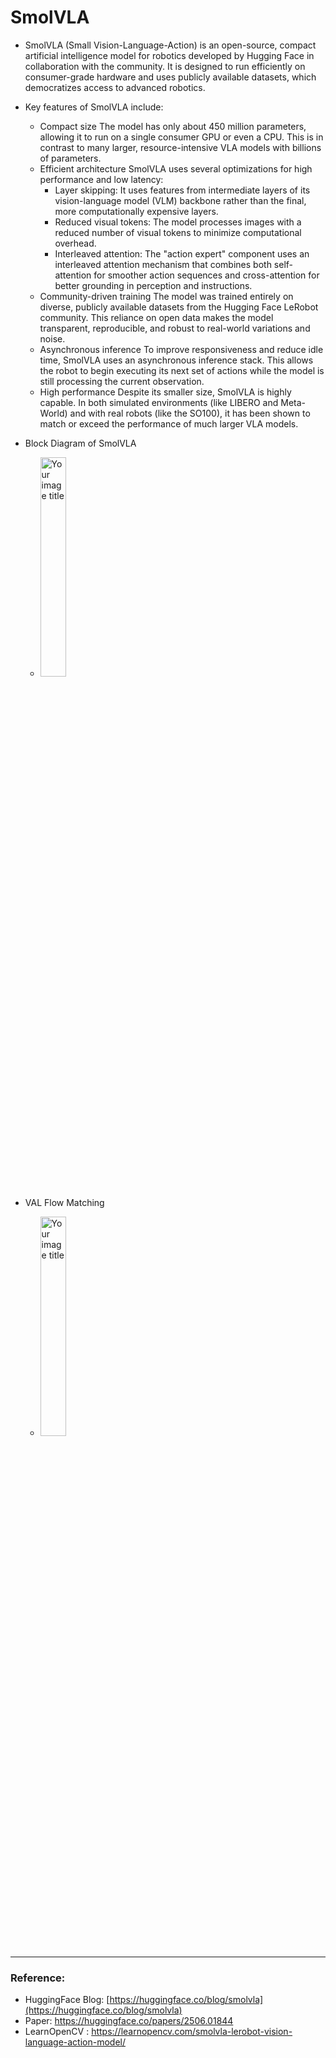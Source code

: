 # SmolVLA

- SmolVLA (Small Vision-Language-Action) is an open-source, compact artificial intelligence model for robotics developed by Hugging Face in collaboration with the community. It is designed to run efficiently on consumer-grade hardware and uses publicly available datasets, which democratizes access to advanced robotics. 

- Key features of SmolVLA include:
    - Compact size The model has only about 450 million parameters, allowing it to run on a single consumer GPU or even a CPU. This is in contrast to many larger, resource-intensive VLA models with billions of parameters.
    - Efficient architecture SmolVLA uses several optimizations for high performance and low latency:
        - Layer skipping: It uses features from intermediate layers of its vision-language model (VLM) backbone rather than the final, more computationally expensive layers.
        - Reduced visual tokens: The model processes images with a reduced number of visual tokens to minimize computational overhead.
        - Interleaved attention: The "action expert" component uses an interleaved attention mechanism that combines both self-attention for smoother action sequences and cross-attention for better grounding in perception and instructions.
    - Community-driven training The model was trained entirely on diverse, publicly available datasets from the Hugging Face LeRobot community. This reliance on open data makes the model transparent, reproducible, and robust to real-world variations and noise.
    - Asynchronous inference To improve responsiveness and reduce idle time, SmolVLA uses an asynchronous inference stack. This allows the robot to begin executing its next set of actions while the model is still processing the current observation.
    - High performance Despite its smaller size, SmolVLA is highly capable. In both simulated environments (like LIBERO and Meta-World) and with real robots (like the SO100), it has been shown to match or exceed the performance of much larger VLA models. 

- Block Diagram of SmolVLA
    - <img src="https://cdn-uploads.huggingface.co/production/uploads/640e21ef3c82bd463ee5a76d/aooU0a3DMtYmy_1IWMaIM.png" alt="Your image title" width=30% height=30%/>
    
    

- VAL Flow Matching
    - <img src="https://learnopencv.com/wp-content/uploads/2025/06/smolvla-architecture-vlm-flowmatching-lerobot.png" alt="Your image title" width=30% height=30%/>

---

### Reference: 

- HuggingFace Blog: [https://huggingface.co/blog/smolvla](https://huggingface.co/blog/smolvla)
- Paper: https://huggingface.co/papers/2506.01844
- LearnOpenCV : https://learnopencv.com/smolvla-lerobot-vision-language-action-model/